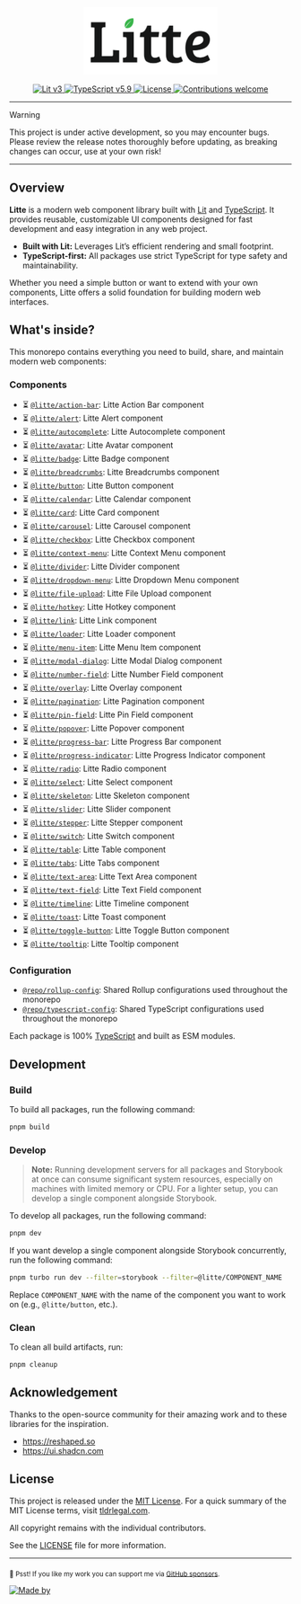 <p align="center">
    <img src="./docs/public/brand/text-mark-light.svg" width="240" height="120" alt="🔥 Litte"/>
</p>

<p align="center">
    <a href="https://lit.dev">
        <img src="https://img.shields.io/badge/Lit-v3-blue.svg?logo=lit" alt="Lit v3" />
    </a>
    <a href="https://www.typescriptlang.org">
        <img src="https://img.shields.io/badge/TypeScript-v5.9-blue.svg?logo=TypeScript&logoColor=blue" alt="TypeScript v5.9" />
    </a>
    <a href="https://github.com/riipandi/litte/graphs/contributors">
        <img src="https://img.shields.io/github/license/riipandi/litte?color=green" alt="License" />
    </a>
    <a href="https://github.com/riipandi/litte/graphs/contributors">
        <img src="https://img.shields.io/badge/Contributions-welcome-gray.svg?labelColor=gray" alt="Contributions welcome" />
    </a>
    <!-- <a href="https://github.com/riipandi/litte/releases">
        <img src="https://img.shields.io/github/v/release/riipandi/litte?logo=npm&logoColor=white" alt="Release" />
    </a>
    <a href="https://github.com/riipandi/litte/actions/workflows/ci-test.yml">
        <img src="https://github.com/riipandi/litte/actions/workflows/ci-test.yml/badge.svg" alt="CI Test" />
    </a>
    <a href="https://github.com/riipandi/litte/actions/workflows/ci-build.yml">
        <img src="https://github.com/riipandi/litte/actions/workflows/ci-build.yml/badge.svg" alt="CI Build" />
    </a>
    <a href="https://github.com/riipandi/litte/actions/workflows/release.yml">
        <img src="https://github.com/riipandi/litte/actions/workflows/release.yml/badge.svg" alt="CI Release" />
    </a> -->
</p>

---

> [!WARNING]
> This project is under active development, so you may encounter bugs.
> Please review the release notes thoroughly before updating, as breaking
> changes can occur, use at your own risk!

---

## Overview

**Litte** is a modern web component library built with [Lit][lit] and [TypeScript][typescript].
It provides reusable, customizable UI components designed for fast development and easy integration in
any web project.

- **Built with Lit:** Leverages Lit’s efficient rendering and small footprint.
- **TypeScript-first:** All packages use strict TypeScript for type safety and maintainability.

Whether you need a simple button or want to extend with your own components, Litte offers a solid
foundation for building modern web interfaces.

## What's inside?

This monorepo contains everything you need to build, share, and maintain modern web components:

### Components

- ⏳ [`@litte/action-bar`](https://npm.im/@litte/action-bar): Litte Action Bar component
- ⏳ [`@litte/alert`](https://npm.im/@litte/alert): Litte Alert component
- ⏳ [`@litte/autocomplete`](https://npm.im/@litte/autocomplete): Litte Autocomplete component
- ⏳ [`@litte/avatar`](https://npm.im/@litte/avatar): Litte Avatar component
- ⏳ [`@litte/badge`](https://npm.im/@litte/badge): Litte Badge component
- ⏳ [`@litte/breadcrumbs`](https://npm.im/@litte/breadcrumbs): Litte Breadcrumbs component
- ⏳ [`@litte/button`](https://npm.im/@litte/button): Litte Button component
- ⏳ [`@litte/calendar`](https://npm.im/@litte/calendar): Litte Calendar component
- ⏳ [`@litte/card`](https://npm.im/@litte/card): Litte Card component
- ⏳ [`@litte/carousel`](https://npm.im/@litte/carousel): Litte Carousel component
- ⏳ [`@litte/checkbox`](https://npm.im/@litte/checkbox): Litte Checkbox component
- ⏳ [`@litte/context-menu`](https://npm.im/@litte/context-menu): Litte Context Menu component
- ⏳ [`@litte/divider`](https://npm.im/@litte/divider): Litte Divider component
- ⏳ [`@litte/dropdown-menu`](https://npm.im/@litte/dropdown-menu): Litte Dropdown Menu component
- ⏳ [`@litte/file-upload`](https://npm.im/@litte/file-upload): Litte File Upload component
- ⏳ [`@litte/hotkey`](https://npm.im/@litte/hotkey): Litte Hotkey component
- ⏳ [`@litte/link`](https://npm.im/@litte/link): Litte Link component
- ⏳ [`@litte/loader`](https://npm.im/@litte/loader): Litte Loader component
- ⏳ [`@litte/menu-item`](https://npm.im/@litte/menu-item): Litte Menu Item component
- ⏳ [`@litte/modal-dialog`](https://npm.im/@litte/modal-dialog): Litte Modal Dialog component
- ⏳ [`@litte/number-field`](https://npm.im/@litte/number-field): Litte Number Field component
- ⏳ [`@litte/overlay`](https://npm.im/@litte/overlay): Litte Overlay component
- ⏳ [`@litte/pagination`](https://npm.im/@litte/pagination): Litte Pagination component
- ⏳ [`@litte/pin-field`](https://npm.im/@litte/pin-field): Litte Pin Field component
- ⏳ [`@litte/popover`](https://npm.im/@litte/popover): Litte Popover component
- ⏳ [`@litte/progress-bar`](https://npm.im/@litte/progress-bar): Litte Progress Bar component
- ⏳ [`@litte/progress-indicator`](https://npm.im/@litte/progress-indicator): Litte Progress Indicator component
- ⏳ [`@litte/radio`](https://npm.im/@litte/radio): Litte Radio component
- ⏳ [`@litte/select`](https://npm.im/@litte/select): Litte Select component
- ⏳ [`@litte/skeleton`](https://npm.im/@litte/skeleton): Litte Skeleton component
- ⏳ [`@litte/slider`](https://npm.im/@litte/slider): Litte Slider component
- ⏳ [`@litte/stepper`](https://npm.im/@litte/stepper): Litte Stepper component
- ⏳ [`@litte/switch`](https://npm.im/@litte/switch): Litte Switch component
- ⏳ [`@litte/table`](https://npm.im/@litte/table): Litte Table component
- ⏳ [`@litte/tabs`](https://npm.im/@litte/tabs): Litte Tabs component
- ⏳ [`@litte/text-area`](https://npm.im/@litte/text-area): Litte Text Area component
- ⏳ [`@litte/text-field`](https://npm.im/@litte/text-field): Litte Text Field component
- ⏳ [`@litte/timeline`](https://npm.im/@litte/timeline): Litte Timeline component
- ⏳ [`@litte/toast`](https://npm.im/@litte/toast): Litte Toast component
- ⏳ [`@litte/toggle-button`](https://npm.im/@litte/toggle-button): Litte Toggle Button component
- ⏳ [`@litte/tooltip`](https://npm.im/@litte/tooltip): Litte Tooltip component

### Configuration

- [`@repo/rollup-config`](./internal/rollup-config): Shared Rollup configurations used throughout the monorepo
- [`@repo/typescript-config`](./internal/typescript-config): Shared TypeScript configurations used throughout the monorepo

Each package is 100% [TypeScript][typescript] and built as ESM modules.

## Development

### Build

To build all packages, run the following command:

```bash
pnpm build
```

### Develop

> **Note:** Running development servers for all packages and Storybook at once can consume significant
system resources, especially on machines with limited memory or CPU. For a lighter setup, you can develop
a single component alongside Storybook.

To develop all packages, run the following command:

```bash
pnpm dev
```

If you want develop a single component alongside Storybook concurrently, run the following command:

```bash
pnpm turbo run dev --filter=storybook --filter=@litte/COMPONENT_NAME
```

Replace `COMPONENT_NAME` with the name of the component you want to work on (e.g., `@litte/button`, etc.).

### Clean

To clean all build artifacts, run:

```bash
pnpm cleanup
```

## Acknowledgement

Thanks to the open-source community for their amazing work and to these libraries for the inspiration.

- https://reshaped.so
- https://ui.shadcn.com

## License

This project is released under the [MIT License][license-mit]. For a quick summary of the MIT License terms,
visit [tldrlegal.com][tldr-mit].

All copyright remains with the individual contributors.

See the [LICENSE][license-mit] file for more information.

---

<sub>🤫 Psst! If you like my work you can support me via [GitHub sponsors](https://github.com/sponsors/riipandi).</sub>

[![Made by](https://badgen.net/badge/icon/Made%20by%20Aris%20Ripandi?icon=cocoapods&label&color=black&labelColor=black)][riipandi-x]

<!-- link reference definition -->
[license-mit]: https://github.com/riipandi/litte/blob/main/LICENSE
[lit]: https://lit.dev
[typescript]: https://www.typescriptlang.org
[tldr-mit]: https://www.tldrlegal.com/license/mit-license
[riipandi-x]: https://x.com/intent/follow?screen_name=riipandi
